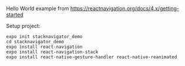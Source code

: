Hello World example from https://reactnavigation.org/docs/4.x/getting-started

Setup project:
```
expo init stacknavigator_demo
cd stacknavigator_demo
expo install react-navigation
expo install react-navigation-stack
expo install react-native-gesture-handler react-native-reanimated
```
